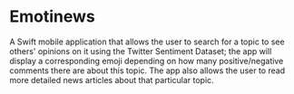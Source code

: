 # Emotinews
A Swift mobile application that allows the user to search for a topic to see others' opinions on it using the Twitter Sentiment Dataset; the app will display a corresponding emoji depending on how many positive/negative comments there are about this topic.
The app also allows the user to read more detailed news articles about that particular topic.

